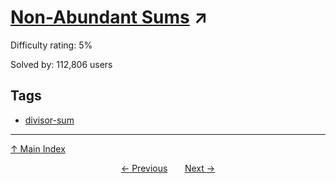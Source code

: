 # [Non-Abundant Sums](https://projecteuler.net/problem=23) ↗️

Difficulty rating: 5%

Solved by: 112,806 users
## Tags

- [divisor-sum](../tags/divisor-sum.md)



---

[↑ Main Index](../README.md)


<div align=center><a href='22.md'>← Previous</a> &nbsp;&nbsp; &nbsp;&nbsp;  <a href='24.md'>Next →</a></div>
